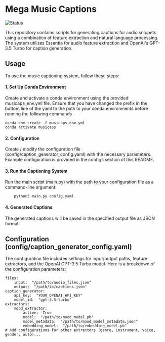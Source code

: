 # Mega Music Captions

[![Status](https://img.shields.io/badge/status-in%20development-orange.svg)](https://github.com/AMAAI-Lab/megamusicaps)

This repository contains scripts for generating captions for audio snippets using a combination of feature extraction and natural language processing. The system utilizes Essentia for audio feature extraction and OpenAI's GPT-3.5 Turbo for caption generation.

## Usage

To use the music captioning system, follow these steps:

#### 1. Set Up Conda Environment

Create and activate a conda environment using the provided musicaps_env.yml file. Ensure that you have changed the prefix in the bottom line of the yaml to the path to your conda environments before running the following commands

```
conda env create -f musicaps_env.yml
conda activate musicaps
```

#### 2. Configuration

Create / modify the configuration file (config/caption_generator_config.yaml) with the necessary parameters. Example configuration is provided in the configs section of this README.

#### 3. Run the Captioning System

Run the main script (main.py) with the path to your configuration file as a command-line argument:

```
    python3 main.py config.yaml
```

#### 4. Generated Captions

The generated captions will be saved in the specified output file as JSON format.

## Configuration (config/caption_generator_config.yaml)

The configuration file includes settings for input/output paths, feature extractors, and the OpenAI GPT-3.5 Turbo model. Here is a breakdown of the configuration parameters:

    files:
	    input:  "/path/to/audio_files.json"
	    output:  "/path/to/captions.json"
	caption_generator:
		api_key:  "YOUR_OPENAI_API_KEY"
		model_id:  "gpt-3.5-turbo"
	extractors:
		mood_extractor:
			active:  True
			model:  "/path/to/mood_model.pb"
			model_metadata:  "/path/to/mood_model_metadata.json"
			embedding_model:  "/path/to/embedding_model.pb"
	# Add configurations for other extractors (genre, instrument, voice, gender, auto)...
